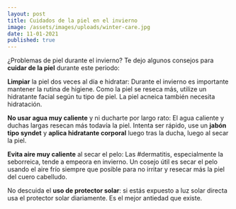```yaml
---
layout: post
title: Cuidados de la piel en el invierno
image: /assets/images/uploads/winter-care.jpg
date: 11-01-2021
published: true
---
```

¿Problemas de piel durante el invierno? Te dejo algunos consejos para **cuidar de la piel** durante este periodo:

**Limpiar** la piel dos veces al día e hidratar: Durante el invierno es importante mantener la rutina de higiene. Como la piel se reseca más, utilize un hidratante facial según tu tipo de piel. La piel acneica también necesita hidratación. 

**No usar agua muy caliente** y ni ducharte por largo rato: El agua caliente y duchas largas resecan más todavía la piel. Intenta ser rápido, use un **jabón tipo syndet** y **aplica hidratante corporal** luego tras la ducha, luego al secar la piel.

**Evita aire muy caliente** al secar el pelo: Las #dermatitis, especialmente la seborreica, tende a empeora en invierno. Un cosejo útil es secar el pelo usando el aire frío siempre que posible para no irritar y resecar más la piel del cuero cabelludo. 

No descuida el **uso de protector solar**: si estás expuesto a luz solar directa usa el protector solar diariamente. Es el mejor antiedad que existe.